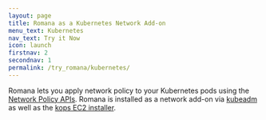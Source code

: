 ```yaml
---
layout: page
title: Romana as a Kubernetes Network Add-on
menu_text: Kubernetes
nav_text: Try it Now
icon: launch
firstnav: 2
secondnav: 1
permalink: /try_romana/kubernetes/
---
```


Romana lets you apply network policy to your Kubernetes pods using the [Network Policy APIs](http://kubernetes.io/docs/user-guide/networkpolicies/). Romana is installed as a network add-on via [kubeadm](http://kubernetes.io/docs/getting-started-guides/kubeadm/) as well as the [kops EC2 installer](http://kubernetes.io/docs/getting-started-guides/kops/).
